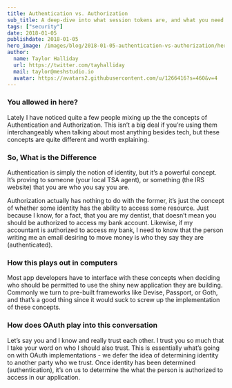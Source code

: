 ```yaml
---
title: Authentication vs. Authorization
sub_title: A deep-dive into what session tokens are, and what you need to be aware of when implementing them.
tags: ["security"]
date: 2018-01-05
publishdate: 2018-01-05
hero_image: /images/blog/2018-01-05-authentication-vs-authorization/hero.png
author:
  name: Taylor Halliday
  url: https://twitter.com/tayhalliday
  mail: taylor@meshstudio.io
  avatar: https://avatars2.githubusercontent.com/u/1266416?s=460&v=4
---
```


### You allowed in here?
Lately I have noticed quite a few people mixing up the the concepts of Authentication and Authorization. This isn’t a big deal if you’re using them interchangeably when talking about most anything besides tech, but these concepts are quite different and worth explaining.

### So, What is the Difference
Authentication is simply the notion of identity, but it’s a powerful concept. It’s proving to someone (your local TSA agent), or something (the IRS website) that you are who you say you are. 

Authorization actually has nothing to do with the former, it’s just the concept of whether some identity has the ability to access some resource. Just because I know, for a fact, that you are my dentist, that doesn’t mean you should be authorized to access my bank account. Likewise, if my accountant is authorized to access my bank, I need to know that the person writing me an email desiring to move money is who they say they are (authenticated). 

### How this plays out in computers
Most app developers have to interface with these concepts when deciding who should be permitted to use the shiny new application they are building. Commonly we turn to pre-built frameworks like Devise, Passport, or Goth, and that’s a good thing since it would suck to screw up the implementation of these concepts. 

### How does OAuth play into this conversation
Let’s say you and I know and really trust each other. I trust you so much that I take your word on who I should also trust. This is essentially what’s going on with OAuth implementations - we defer the idea of determining identity to another party who we trust. Once identity has been determined (authentication), it’s on us to determine the what the person is authorized to access in our application. 


